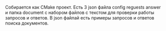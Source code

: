 Собирается как CMake проект.
Есть 3 json файла config reguests answer и папка document с набором файлов с текстом 
для проверки работы запросов и ответов.
В json файлай есть примеры запросов и ответов поиска документов.

